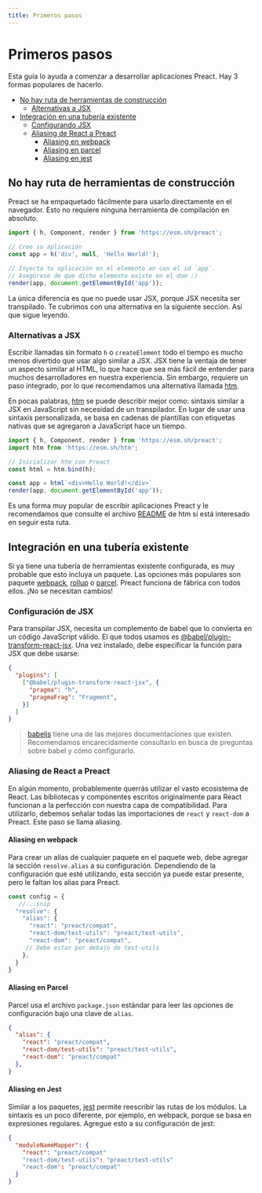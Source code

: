 ```yaml
---
title: Primeros pasos
---
```


# Primeros pasos

Esta guía lo ayuda a comenzar a desarrollar aplicaciones Preact. Hay 3 formas populares de hacerlo.

+ [No hay ruta de herramientas de construcción](#no-build-tools-route)
	+ [Alternativas a JSX](#alternatives-to-jsx)
+ [Integración en una tubería existente](#integrating-into-an-existing-pipeline)
	+ [Configurando JSX](#setting-up-jsx)
	+ [Aliasing de React a Preact](#aliasing-react-to-preact)
		+ [Aliasing en webpack](#aliasing-in-webpack)
		+ [Aliasing en parcel](#aliasing-in-parcel)
		+ [Aliasing en jest](#aliasing-in-jest)



## No hay ruta de herramientas de construcción

Preact se ha empaquetado fácilmente para usarlo directamente en el navegador. Esto no requiere ninguna herramienta de compilación en absoluto.


```js
import { h, Component, render } from 'https://esm.sh/preact';

// Cree su aplicación
const app = h('div', null, 'Hello World!');

// Inyecta tu aplicación en el elemento an con el id `app`.
// Asegúrese de que dicho elemento existe en el dom ;)
render(app, document.getElementById('app'));
```

La única diferencia es que no puede usar JSX, porque JSX necesita ser transpilado. Te cubrimos con una alternativa en la siguiente sección. Así que sigue leyendo.


### Alternativas a JSX 

Escribir llamadas sin formato `h` o `createElement` todo el tiempo es mucho menos divertido que usar algo similar a JSX. JSX tiene la ventaja de tener un aspecto similar al HTML, lo que hace que sea más fácil de entender para muchos desarrolladores en nuestra experiencia. Sin embargo, requiere un paso integrado, por lo que recomendamos una alternativa llamada [htm](https://github.com/developit/htm). 

En pocas palabras, [htm](https://github.com/developit/htm) se puede describir mejor como: sintaxis similar a JSX en JavaScript sin necesidad de un transpilador. En lugar de usar una sintaxis personalizada, se basa en cadenas de plantillas con etiquetas nativas que se agregaron a JavaScript hace un tiempo.

```js
import { h, Component, render } from 'https://esm.sh/preact';
import htm from 'https://esm.sh/htm';

// Inicializar htm con Preact
const html = htm.bind(h);

const app = html`<div>Hello World!</div>`
render(app, document.getElementById('app'));
```
Es una forma muy popular de escribir aplicaciones Preact y le recomendamos que consulte el archivo [README](https://github.com/developit/htm) de htm si está interesado en seguir esta ruta.

## Integración en una tubería existente

Si ya tiene una tubería de herramientas existente configurada, es muy probable que esto incluya un paquete. Las opciones más populares son paquete [webpack](https://webpack.js.org/), [rollup](https://rollupjs.org/) o [parcel](https://parceljs.org/). Preact funciona de fábrica con todos ellos. ¡No se necesitan cambios!



### Configuración de JSX 

Para transpilar JSX, necesita un complemento de babel que lo convierta en un código JavaScript válido. 
El que todos usamos es [@babel/plugin-transform-react-jsx](https://webpack.js.org/). Una vez instalado, debe especificar la función para JSX que debe usarse:


```json
{
  "plugins": [
    ["@babel/plugin-transform-react-jsx", {
      "pragma": "h",
      "pragmaFrag": "Fragment",
    }]
  ]
}
```


> [babeljs](https://babeljs.io/) tiene una de las mejores documentaciones que existen. Recomendamos encarecidamente consultarlo en busca de preguntas sobre babel y cómo configurarlo.


### Aliasing de React a Preact

En algún momento, probablemente querrás utilizar el vasto ecosistema de React. Las bibliotecas y componentes escritos originalmente para React funcionan a la perfección con nuestra capa de compatibilidad. Para utilizarlo, debemos señalar todas las importaciones de `react` y `react-dom` a Preact. Este paso se llama aliasing.


#### Aliasing en webpack

Para crear un alias de cualquier paquete en el paquete web, debe agregar la sección `resolve.alias` a su configuración. Dependiendo de la configuración que esté utilizando, esta sección ya puede estar presente, pero le faltan los alias para Preact.

```js
const config = { 
   //...snip
  "resolve": { 
    "alias": { 
      "react": "preact/compat",
      "react-dom/test-utils": "preact/test-utils",
      "react-dom": "preact/compat",
     // Debe estar por debajo de test-utils
    },
  }
}
```
#### Aliasing en Parcel

Parcel usa el archivo `package.json` estándar para leer las opciones de configuración bajo una clave de `alias`.

```json
{
  "alias": {
    "react": "preact/compat",
    "react-dom/test-utils": "preact/test-utils",
    "react-dom": "preact/compat"
  },
}
```

#### Aliasing en Jest

Similar a los paquetes, [jest](https://jestjs.io/) permite reescribir las rutas de los módulos. La sintaxis es un poco diferente, por ejemplo, en webpack, porque se basa en expresiones regulares. Agregue esto a su configuración de jest:

```json
{
  "moduleNameMapper": {
    "react": "preact/compat"
    "react-dom/test-utils": "preact/test-utils"
    "react-dom": "preact/compat"
  }
}
```

